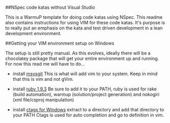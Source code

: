 ##NSpec code katas without Visual Studio

This is a WarmuP template for doing code katas using NSpec. This readme also contains instructions for using VIM for these code katas.  It's purpose is to really put an emphasis on the kata and test driven development in a lean development environment.  

##Getting your VIM environment setup on Windows

The setup is still pretty manual.  As this evolves, ideally there will be a chocolatey package that will get your entire environment up and running.  For now this read me will have to do...

- install [msysgit](https://code.google.com/p/msysgit/downloads/list)
  This is what will add vim to your system.  Keep in mind that this is vim and not gVim.

- install [ruby 1.9.3](http://rubyinstaller.org/downloads/)
  Be sure to add it to your PATH, ruby is used for rake (build automation), warmup (solution/project generation) and nokogiri (xml file/csproj manipulation)

- install [ctags for Windows](http://sourceforge.net/projects/ctags/files/ctags/) extract to a directory and add that directory to your PATH
  Ctags is used for auto completion and go to definition in vim.

